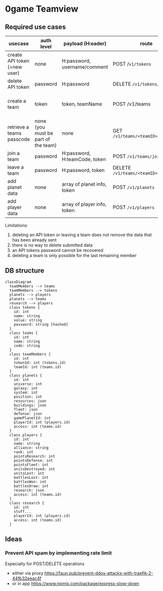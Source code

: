 # 0game Teamview

## Required use cases

| usecase | auth level | payload (H:eader) | route | returns |
|---------|------------|------------|-------|---------|
| create API token (=new user) | none | H:password, username/comment | POST /`v1/tokens` | token |
| delete API token | password | H:password | DELETE `/v1/tokens/<token>`| success |
| create a team | token | token, teamName | POST /v1/teams | team ID, teamCode (required to join) |
| retrieve a teams passcode | none (you must be part of the team) | none | GET `/v1/teams/<teamID>/passcode` | passcode
| join a team | password | H:password, H:teamCode, token | POST `/v1/teams/join` | success |
| leave a team | password | H:password, token | DELETE `/v1/teams/<teamID>/members` | success |
| add planet data | none | array of planet info, token | POST `/v1/planets`
| add player data | none | array of player info, token | POST `/v1/players`

Limitations:
1. deleting an API token or leaving a team does not remove the data that has been already sent
1. there is no way to delete submitted data
1. an API tokens password cannot be recovered
1. deleting a team is only possible for the last remaining member

## DB structure

```mermaid
classDiagram
  teamMembers --> teams
  teamMembers --> tokens
  planets --> players
  planets --> teams
  research --> players
  class tokens {
    id: int
    name: string
    value: string
    password: string [hashed]
  }
  class teams {
    id: int
    name: string
    code: string
  }
  class teamMembers {
    id: int
    tokenId: int (tokens.id)
    teamId: int (teams.id)
  }
  class planets {
    id: int
    universe: int
    galaxy: int
    system: int
    position: int
    resources: json
    buildings: json
    fleet: json
    defense: json
    gamePlanetId: int
    playerId: int (players.id)
    access: int (teams.id)
  }
  class players {
    id: int
    name: string
    alliance: string
    rank: int
    pointsResearch: int
    pointsDefense: int
    pointsFleet: int
    unitsDestroyed: int
    unitsLost: int
    battlesLost: int
    battlesWon: int
    battlesDraw: int
    research: json
    access: int (teams.id)
  }
  class research {
    id: int
    stuff...
    playerId: int (players.id)
    access: int (teams.id)
  }
```

## Ideas

### Prevent API spam by implementing rate limit

Especially for POST/DELETE operations

- either via proxy https://faun.pub/prevent-ddos-attacks-with-traefik-2-44fb32eeac4f
- or in app https://www.npmjs.com/package/express-slow-down
